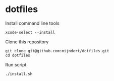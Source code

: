 # dotfiles

Install command line tools

```
xcode-select --install
```

Clone this repository

```
git clone git@github.com:mijndert/dotfiles.git
cd dotfiles
```

Run script

```
./install.sh
```
